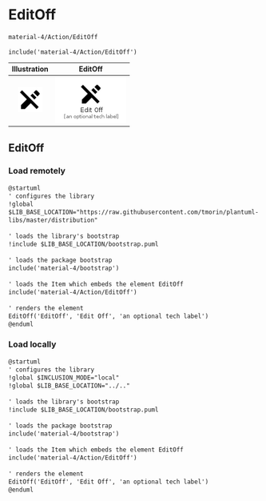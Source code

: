 # EditOff


```text
material-4/Action/EditOff
```

```text
include('material-4/Action/EditOff')
```



| Illustration | EditOff |
| :---: | :---: |
| ![illustration for Illustration](../../material-4/Action/EditOff.png) | ![illustration for EditOff](../../material-4/Action/EditOff.Local.png) |




## EditOff

### Load remotely
```plantuml
@startuml
' configures the library
!global $LIB_BASE_LOCATION="https://raw.githubusercontent.com/tmorin/plantuml-libs/master/distribution"

' loads the library's bootstrap
!include $LIB_BASE_LOCATION/bootstrap.puml

' loads the package bootstrap
include('material-4/bootstrap')

' loads the Item which embeds the element EditOff
include('material-4/Action/EditOff')

' renders the element
EditOff('EditOff', 'Edit Off', 'an optional tech label')
@enduml
```

### Load locally
```plantuml
@startuml
' configures the library
!global $INCLUSION_MODE="local"
!global $LIB_BASE_LOCATION="../.."

' loads the library's bootstrap
!include $LIB_BASE_LOCATION/bootstrap.puml

' loads the package bootstrap
include('material-4/bootstrap')

' loads the Item which embeds the element EditOff
include('material-4/Action/EditOff')

' renders the element
EditOff('EditOff', 'Edit Off', 'an optional tech label')
@enduml
```

